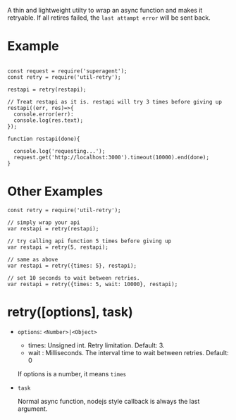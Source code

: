 A thin and lightweight utilty to wrap an async function and makes it retryable. If all retires failed, the `last attampt error` will be sent back. 

# Example
```

const request = require('superagent');
const retry = require('util-retry');

restapi = retry(restapi);

// Treat restapi as it is. restapi will try 3 times before giving up
restapi((err, res)=>{
  console.error(err):
  console.log(res.text);
});

function restapi(done){

  console.log('requesting...');
  request.get('http://localhost:3000').timeout(10000).end(done);
}

```


# Other Examples

```
const retry = require('util-retry');

// simply wrap your api
var restapi = retry(restapi);

// try calling api function 5 times before giving up
var restapi = retry(5, restapi);

// same as above
var restapi = retry({times: 5}, restapi);

// set 10 seconds to wait between retries.
var restapi = retry({times: 5, wait: 10000}, restapi);

```


# retry([options], task)

- `options`: `<Number>|<Object>`
  - times: Unsigned int. Retry limitation. Default: 3.
  - wait : Milliseconds. The interval time to wait between retries. Default: 0
  
  If options is a number, it means `times`
  
- `task`

  Normal async function, nodejs style callback is always the last argument.
 